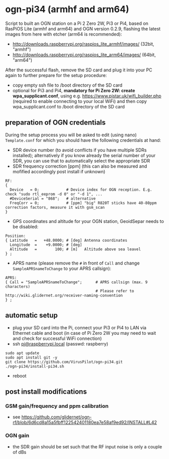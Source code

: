 # ogn-pi34 (armhf and arm64)
Script to built an OGN station on a Pi 2 Zero 2W, Pi3 or Pi4, based on RasPiOS Lite (armhf and arm64) and OGN version 0.2.9, flashing the latest images from here with etcher (arm64 is recommended):

- http://downloads.raspberrypi.org/raspios_lite_armhf/images/ (32bit, "armhf")
- http://downloads.raspberrypi.org/raspios_lite_arm64/images/ (64bit, "arm64")

After the successful flash, remove the SD card and plug it into your PC again to further prepare for the setup procedure:
- copy empty ssh file to /boot directory of the SD card
- optional for Pi3 and Pi4, **mandatory for Pi Zero 2W: create wpa_supplicant.conf**, using e.g. https://www.pistar.uk/wifi_builder.php (required to enable connecting to your local WiFi) and then copy wpa_supplicant.conf to /boot directory of the SD card

## preparation of OGN credentials
During the setup process you will be asked to edit (using nano) `Template.conf` for which you should have the following credentials at hand:
- SDR device number (to avoid conflicts if you have multiple SDRs installed); alternatively if you know already the serial number of your SDR, you can use that to automatically select the appropriate SDR
- SDR frequency correction [ppm] (this can also be measured and mofified accordingly post install if unknown)
```
RF:
{
  Device   = 0;            # Device index for OGN reception. E.g. check "sudo rtl_eeprom -d 0" or "-d 1", ...
  #DeviceSerial = "868";   # alternative
  FreqCorr = 0;            # [ppm] "big" R820T sticks have 40-80ppm correction factors, measure it with gsm_scan
}
```
- GPS coordinates and altitude for your OGN station, GeoidSepar needs to be disabled:
```
Position:
{ Latitude   =   +48.0000; # [deg] Antenna coordinates
  Longitude  =    +9.0000; # [deg]
  Altitude   =        100; # [m]   Altitude above sea leavel
} ;
```
- APRS name (please remove the `#` in front of `Call` and change `SampleAPRSnameToChange` to your APRS callsign):
```
APRS:
{ Call = "SampleAPRSnameToChange";      # APRS callsign (max. 9 characters)
                                        # Please refer to http://wiki.glidernet.org/receiver-naming-convention
} ;
```

## automatic setup
- plug your SD card into the Pi, connect your Pi3 or Pi4 to LAN via Ethernet cable and boot (in case of Pi Zero 2W you may need to wait and check for successful WiFi connection)
- ssh pi@raspberrypi.local (passwd: raspberry)
```
sudo apt update
sudo apt install git -y
git clone https://github.com/VirusPilot/ogn-pi34.git
./ogn-pi34/install-pi34.sh
```
- reboot
## post install modifications
### GSM gain/frequency and ppm calibration
- see https://github.com/glidernet/ogn-rf/blob/6d6cd8a15a5fbff122542401180ea7e58af9ed92/INSTALL#L42
### OGN gain
- the SDR gain should be set such that the RF input noise is only a couple of dBs
